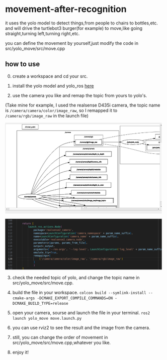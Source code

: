# movement-after-recognition

it uses the yolo model to detect things,from people to chairs to bottles,etc. and will drive the turtlebot3 burger(for example) to move,like going straight,turning left,turning right,etc.

you can define the movement by yourself,just modify the code in src/yolo_move/src/move.cpp

## how to use

0. create a workspace and cd your src.

1. install the yolo model and yolo_ros [here](https://github.com/mgonzs13/yolo_ros)

2. use the camera you like and remap the topic from yours to yolo's.

(Take mine for example, I used the realsense D435i camera, the topic name is `/camera/camera/color/image_raw`, so I remapped it to `/camera/rgb/image_raw` in the launch file)

![my rqt](photos/1.png)

![my launch modified section](photos/2.png)

3. check the needed topic of yolo, and change the topic name in src/yolo_move/src/move.cpp.

4. build the file in your workspace.
`colcon build --symlink-install --cmake-args -DCMAKE_EXPORT_COMPILE_COMMANDS=ON -DCMAKE_BUILD_TYPE=release`

5. open your camera, sourse and launch the file in your terminal.
`ros2 launch yolo_move move.launch.py`

6. you can use rviz2 to see the result and the image from the camera.

7. still, you can change the order of movement in src/yolo_move/src/move.cpp,whatever you like.

8. enjoy it!
